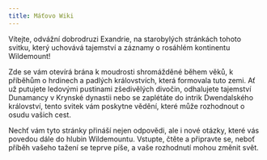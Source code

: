 ```yaml
---
title: Máťovo Wiki
---
```


Vítejte, odvážní dobrodruzi Exandrie, na starobylých stránkách tohoto svitku, který uchovává tajemství a záznamy o rosáhlém kontinentu Wildemount!

Zde se vám otevírá brána k moudrosti shromážděné během věků, k příběhům o hrdinech a padlých královstvích, která formovala tuto zemi. Ať už putujete ledovými pustinami zšedivělých divočin, odhalujete tajemství Dunamancy v Krynské dynastii nebo se zaplétáte do intrik Dwendalského království, tento svitek vám poskytne vědění, které může rozhodnout o osudu vašich cest.

Nechť vám tyto stránky přináší nejen odpovědi, ale i nové otázky, které vás povedou dále do hlubin Wildemountu. Vstupte, čtěte a připravte se, neboť příběh vašeho tažení se teprve píše, a vaše rozhodnutí mohou změnit svět.